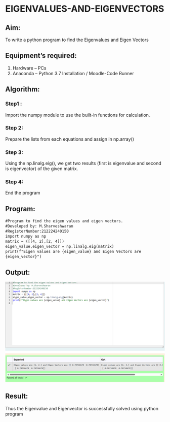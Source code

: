 # EIGENVALUES-AND-EIGENVECTORS
## Aim:
To write a python program to find the Eigenvalues and Eigen Vectors
## Equipment’s required:
1. 	Hardware – PCs
2. 	Anaconda – Python 3.7 Installation / Moodle-Code Runner
## Algorithm:
### Step1 : 
Import the numpy module to use the built-in functions for calculation.
### Step 2: 
Prepare the lists from each equations and assign in np.array()

### Step 3: 
Using the np.linalg.eig(),  we get two results (first is eigenvalue and second is eigenvector) of the given matrix.
### Step 4: 
End the program

## Program:
```
#Program to find the eigen values and eigen vectors.
#Developed by: M.Sharveshwaran
#RegisterNumber:212224240150
import numpy as np
matrix = ([[4, 2],[2, 4]])
eigen_value,eigen_vector = np.linalg.eig(matrix)
print(f"Eigen values are {eigen_value} and Eigen Vectors are {eigen_vector}")
```

## Output:
![alt text](image.png)

## Result:
Thus the Eigenvalue and Eigenvector is successfully solved using python program
